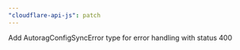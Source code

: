 ```yaml
---
"cloudflare-api-js": patch
---
```


Add AutoragConfigSyncError type for error handling with status 400